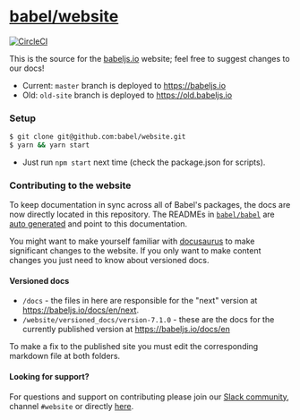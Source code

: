 # [babel/website](https://babeljs.io)

[![CircleCI](https://img.shields.io/circleci/token/5917ed1a8019c7e3987cfc2d2c181688ccfca5b2/project/github/QC-L/babeljs.cn/cn-v7.svg?style=flat-square)](https://circleci.com/gh/QC-L/babeljs.cn/tree/cn-v7)

This is the source for the [babeljs.io](https://babeljs.io) website; feel free to suggest changes to our docs!

- Current: `master` branch is deployed to https://babeljs.io
- Old: `old-site` branch is deployed to https://old.babeljs.io

### Setup

```bash
$ git clone git@github.com:babel/website.git
$ yarn && yarn start
```

- Just run `npm start` next time (check the package.json for scripts).

### Contributing to the website

To keep documentation in sync across all of Babel's packages, the docs are now directly located in this repository. The READMEs in [`babel/babel`](https://github.com/babel/babel) are [auto generated](https://github.com/babel/babel/blob/master/scripts/generators/readmes.js) and point to this documentation.

You might want to make yourself familiar with [docusaurus](https://docusaurus.io/docs/en/installation) to make significant changes to the website. If you only want to make content changes you just need to know about versioned docs.

#### Versioned docs

- `/docs` - the files in here are responsible for the "next" version at https://babeljs.io/docs/en/next.
- `/website/versioned_docs/version-7.1.0` - these are the docs for the currently published version at https://babeljs.io/docs/en

To make a fix to the published site you must edit the corresponding markdown file at both folders.

#### Looking for support?

For questions and support on contributing please join our [Slack community](https://slack.babeljs.io/), channel `#website` or directly [here](https://babeljs.slack.com/messages/website).
